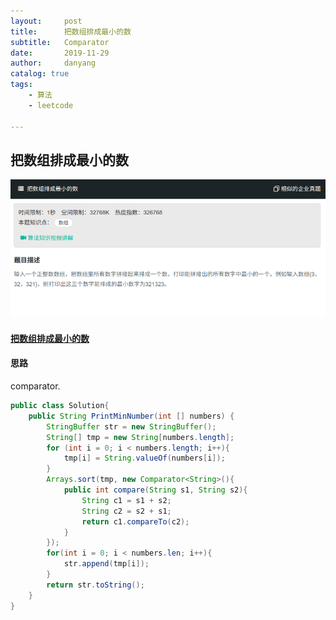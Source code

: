 ```yaml
---
layout:     post
title:      把数组排成最小的数
subtitle:   Comparator
date:       2019-11-29
author:     danyang
catalog: true
tags:
    - 算法
    - leetcode

---
```


## 把数组排成最小的数

![](../img/把数组排成最小的数.png)

#### [把数组排成最小的数](https://www.nowcoder.com/practice/8fecd3f8ba334add803bf2a06af1b993?tpId=13&tqId=11185&tPage=2&rp=1&ru=%2Fta%2Fcoding-interviews&qru=%2Fta%2Fcoding-interviews%2Fquestion-ranking)

#### 思路

comparator.

```java
public class Solution{
    public String PrintMinNumber(int [] numbers) {
		StringBuffer str = new StringBuffer();
        String[] tmp = new String[numbers.length];
        for (int i = 0; i < numbers.length; i++){
            tmp[i] = String.valueOf(numbers[i]);
        }
        Arrays.sort(tmp, new Comparator<String>(){
            public int compare(String s1, String s2){
                String c1 = s1 + s2;
                String c2 = s2 + s1;
                return c1.compareTo(c2);
            }
        });
        for(int i = 0; i < numbers.len; i++){
            str.append(tmp[i]);
        }
        return str.toString();
    }
}
```

